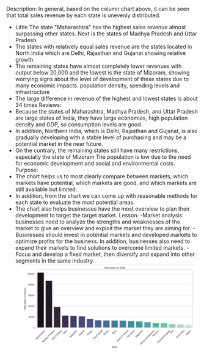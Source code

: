 Description: In general, based on the column chart above, it can be seen that total sales revenue by each state is unevenly distributed.
- Little The state "Maharashtra" has the highest sales revenue almost surpassing other states. Next is the states of Madhya Pradesh and Uttar Pradesh
- The states with relatively equal sales revenue are the states located in North India which are Delhi, Rajasthan and Gujanat showing relative growth.
- The remaining states have almost completely lower revenues with output below 20,000 and the lowest is the state of Mizoram, showing worrying signs about the level of development of these states due to many economic impacts. population density, spending levels and infrastructure
- The large difference in revenue of the highest and lowest states is about 34 times
Reviews: 
- Because the states of Maharashtra, Madhya Pradesh, and Uttar Pradesh are large states of India, they have large economies, high population density and GDP, so consumption levels are good.
- In addition, Northern India, which is Delhi, Rajasthan and Gujanat, is also gradually developing with a stable level of purchasing and may be a potential market in the near future.
- On the contrary, the remaining states still have many restrictions, especially the state of Mizoram The population is low due to the need for economic development and social and environmental costs.
Purpose: 
- The chart helps us to most clearly compare between markets, which markets have potential, which markets are good, and which markets are still available but limited.
- In addition, from the chart we can come up with reasonable methods for each state to evaluate the most potential areas.
- The chart also helps businesses have the most overview to plan their development to target the target market.
Lesson:
-Market analysis: businesses need to analyze the strengths and weaknesses of the market to give an overview and exploit the market they are aiming for.
-Businesses should invest in potential markets and developed markets to optimize profits for the business. In addition, businesses also need to expand their markets to find solutions to overcome limited markets.
-Focus and develop a fixed market, then diversify and expand into other segments in the same industry.
![Bar Chart](image/bar2.jpg)
